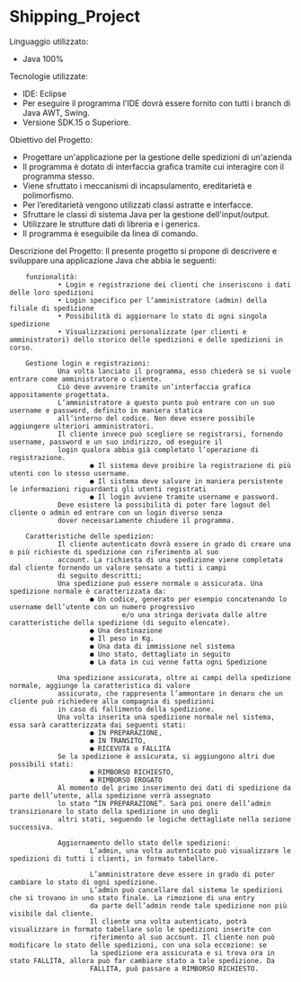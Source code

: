 # Shipping_Project

Linguaggio utilizzato:
- Java 100%

Tecnologie utilizzate:
- IDE: Eclipse
- Per eseguire il programma l'IDE dovrà essere fornito con tutti i branch di Java AWT, Swing.
- Versione SDK.15 o Superiore. 

Obiettivo del Progetto:
- Progettare un'applicazione per la gestione delle spedizioni di un'azienda 
- Il programma è dotato di interfaccia grafica tramite cui interagire con il programma stesso. 
- Viene sfruttato i meccanismi di incapsulamento, ereditarietà e polimorfismo. 
- Per l’ereditarietà vengono utilizzati classi astratte e interfacce.
- Sfruttare le classi di sistema Java per la gestione dell'input/output.
- Utilizzare le strutture dati di libreria e i generics.
- Il programma è eseguibile da linea di comando. 

Descrizione del Progetto:
Il presente progetto si propone di descrivere e sviluppare una applicazione Java che abbia le seguenti:

        funzionalità:
                • Login e registrazione dei clienti che inseriscono i dati delle loro spedizioni
                • Login specifico per l’amministratore (admin) della filiale di spedizione
                • Possibilità di aggiornare lo stato di ogni singola spedizione
                • Visualizzazioni personalizzate (per clienti e amministratori) dello storico delle spedizioni e delle spedizioni in corso.

        Gestione login e registrazioni:
                Una volta lanciato il programma, esso chiederà se si vuole entrare come amministratore o cliente.
                Ciò deve avvenire tramite un’interfaccia grafica appositamente progettata.
                L’amministratore a questo punto può entrare con un suo username e password, definito in maniera statica
                all’interno del codice. Non deve essere possibile aggiungere ulteriori amministratori.
                Il cliente invece può scegliere se registrarsi, fornendo username, password e un suo indirizzo, od eseguire il
                login qualora abbia già completato l’operazione di registrazione.
                        ● Il sistema deve proibire la registrazione di più utenti con lo stesso username.
                        ● Il sistema deve salvare in maniera persistente le informazioni riguardanti gli utenti registrati
                        ● Il login avviene tramite username e password.
                Deve esistere la possibilità di poter fare logout del cliente o admin ed entrare con un login diverso senza
                dover necessariamente chiudere il programma.

        Caratteristiche delle spedizion:
                Il cliente autenticato dovrà essere in grado di creare una o più richieste di spedizione con riferimento al suo
                account. La richiesta di una spedizione viene completata dal cliente fornendo un valore sensato a tutti i campi
                di seguito descritti;
                Una spedizione può essere normale o assicurata. Una spedizione normale è caratterizzata da:
                        ● Un codice, generato per esempio concatenando lo username dell’utente con un numero progressivo
                                e/o una stringa derivata dalle altre caratteristiche della spedizione (di seguito elencate).
                        ● Una destinazione
                        ● Il peso in Kg.
                        ● Una data di immissione nel sistema
                        ● Uno stato, dettagliato in seguito
                        ● La data in cui venne fatta ogni Spedizione
                        
                Una spedizione assicurata, oltre ai campi della spedizione normale, aggiunge la caratteristica di valore
                assicurato, che rappresenta l’ammontare in denaro che un cliente può richiedere alla compagnia di spedizioni
                in caso di fallimento della spedizione.
                Una volta inserita una spedizione normale nel sistema, essa sarà caratterizzata dai seguenti stati:
                        ● IN PREPARAZIONE,
                        ● IN TRANSITO,
                        ● RICEVUTA o FALLITA
                Se la spedizione è assicurata, si aggiungono altri due possibili stati:
                        ● RIMBORSO RICHIESTO,
                        ● RIMBORSO EROGATO
                Al momento del primo inserimento dei dati di spedizione da parte dell’utente, alla spedizione verrà assegnato
                lo stato “IN PREPARAZIONE”. Sarà poi onere dell’admin transizionare lo stato della spedizione in uno degli
                altri stati, seguendo le logiche dettagliate nella sezione successiva.
                
                Aggiornamento dello stato delle spedizioni:
                        L’admin, una volta autenticato può visualizzare le spedizioni di tutti i clienti, in formato tabellare.
                       
                        L’amministratore deve essere in grado di poter cambiare lo stato di ogni spedizione.
                        L’admin può cancellare dal sistema le spedizioni che si trovano in uno stato finale. La rimozione di una entry
                        da parte dell’admin rende tale spedizione non più visibile dal cliente.
                        Il cliente una volta autenticato, potrà visualizzare in formato tabellare solo le spedizioni inserite con
                        riferimento al suo account. Il cliente non può modificare lo stato delle spedizioni, con una sola eccezione: se
                        la spedizione era assicurata e si trova ora in stato FALLITA, allora può far cambiare stato a tale spedizione. Da
                        FALLITA, può passare a RIMBORSO RICHIESTO.
                       
                 

 
